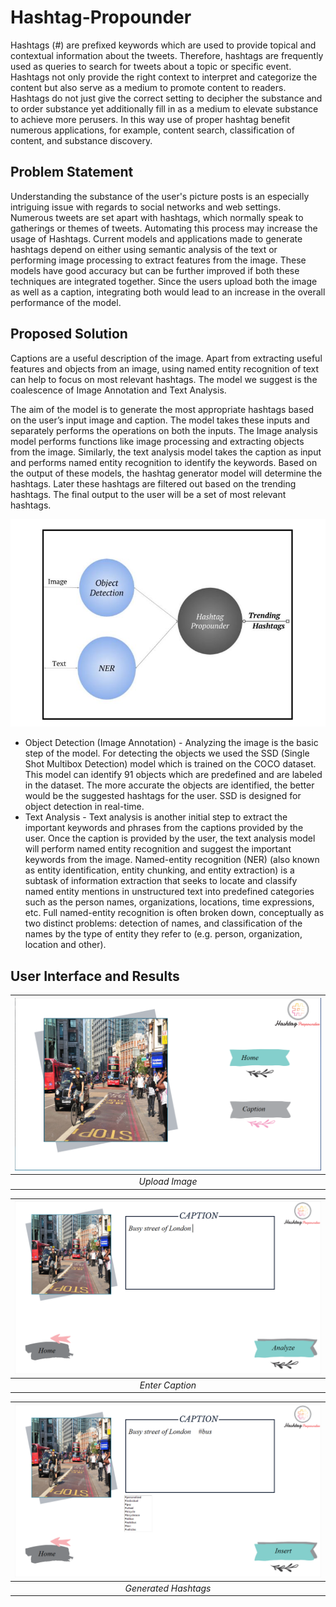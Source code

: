 # Hashtag-Propounder

Hashtags (#) are prefixed keywords which are used to provide topical and contextual information about the tweets. Therefore, hashtags are frequently used as queries to search for tweets about a topic or specific event. Hashtags not only provide the right context to interpret and categorize the content but also serve as a medium to promote content to readers. Hashtags do not just give the correct setting to decipher the substance and to order substance yet additionally fill in as a medium to elevate substance to achieve more perusers. In this way use of proper hashtag benefit numerous applications, for example, content search, classification of content, and substance discovery.

## Problem Statement
Understanding the substance of the user's picture posts is an especially intriguing issue with regards to social networks and web settings. Numerous tweets are set apart with hashtags, which normally speak to gatherings or themes of tweets. Automating this process may increase the usage of Hashtags. Current models and applications made to generate hashtags depend on either using semantic analysis of the text or performing image processing to extract features from the image. These models have good accuracy but can be further improved if both these techniques are integrated together. Since the users upload both the image as well as a caption, integrating both would lead to an increase in the overall performance of the model.

## Proposed Solution
Captions are a useful description of the image. Apart from extracting useful features and objects from an image, using named entity recognition of text can help to focus on most relevant hashtags. The model we suggest is the coalescence of Image Annotation and Text Analysis.

The aim of the model is to generate the most appropriate hashtags based on the user’s input image and caption. The model takes these inputs and separately performs the operations on both the inputs. The Image analysis model performs functions like image processing and extracting objects from the image. Similarly, the text analysis model takes the caption as input and performs named entity recognition to identify the keywords. Based on the output of these models, the hashtag generator model will determine the hashtags. Later these hashtags are filtered out based on the trending hashtags. The final output to the user will be a set of most relevant hashtags.

![alt text](https://github.com/kdave97/Hashtag-Propounder/blob/master/images/Coalesce%20model.JPG)

* Object Detection (Image Annotation) - Analyzing the image is the basic step of the model. For detecting the objects we used the SSD (Single Shot Multibox Detection) model which is trained on the COCO dataset. This model can identify 91 objects which are predefined and are labeled in the dataset. The more accurate the objects are identified, the better would be the suggested hashtags for the user. SSD is designed for object detection in real-time.
* Text Analysis - Text analysis is another initial step to extract the important keywords and phrases from the captions provided by the user. Once the caption is provided by the user, the text analysis model will perform named entity recognition and suggest the important keywords from the image. Named-entity recognition (NER) (also known as entity identification, entity chunking, and entity extraction) is a subtask of information extraction that seeks to locate and classify named entity mentions in unstructured text into predefined categories such as the person names, organizations, locations, time expressions, etc. Full named-entity recognition is often broken down, conceptually as two distinct problems: detection of names, and classification of the names by the type of entity they refer to (e.g. person, organization, location and other).

## User Interface and Results

| ![alt text](https://github.com/kdave97/Hashtag-Propounder/blob/master/images/input_image.PNG) |
|:--:|
|*Upload Image*|

| ![alt text](https://github.com/kdave97/Hashtag-Propounder/blob/master/images/input_caption.PNG) |
|:--:|
|*Enter Caption*|

| ![alt text](https://github.com/kdave97/Hashtag-Propounder/blob/master/images/result_image.PNG) |
|:--:|
|*Generated Hashtags*|
